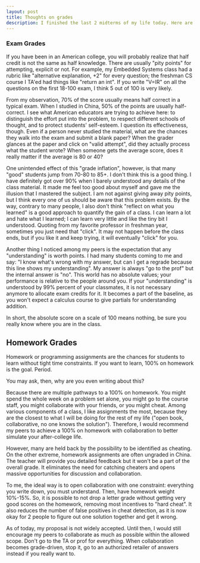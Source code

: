 ```yaml
---
layout: post
title: Thoughts on grades
description: I finished the last 2 midterms of my life today. Here are some random thoughts on grades.
---
```


### Exam Grades

If you have been in an American college, you will probably realize that half credit is not the same as half knowledge. There are usually "pity points" for attempting, explicit or not. For example, my Embedded Systems class had a rubric like "alternative explanation, +2" for every question; the freshman CS course I TA'ed had things like "return an int". If you write "V=IR" on all the questions on the first 18-100 exam, I think 5 out of 100 is very likely.

From my observation, 70% of the score usually means half correct in a typical exam. When I studied in China, 50% of the points are usually half-correct. I see what American educators are trying to achieve here: to distinguish the effort put into the problem, to respect different schools of thought, and to protect students' self-esteem. I question its effectiveness, though. Even if a person never studied the material, what are the chances they walk into the exam and submit a blank paper? When the grader glances at the paper and click on "valid attempt", did they actually process what the student wrote? When someone gets the average score, does it really matter if the average is 80 or 40?

One unintended effect of this "grade inflation", however, is that many "good" students jump from 70-80 to 85+. I don't think this is a good thing. I have definitely got over 90% when I barely understood any details of the class material. It made me feel too good about myself and gave me the illusion that I mastered the subject. I am not against giving away pity points, but I think every one of us should be aware that this problem exists. By the way, contrary to many people, I also don't think "reflect on what you learned" is a good approach to quantify the gain of a class. I can learn a lot and hate what I learned; I can learn very little and like the tiny bit I understood. Quoting from my favorite professor in freshman year, sometimes you just need that "click". It may not happen before the class ends, but if you like it and keep trying, it will eventually "click" for you.

Another thing I noticed among my peers is the expectation that any "understanding" is worth points. I had many students coming to me and say: "I know what's wrong with my answer, but can I get a regrade because this line shows my understanding". My answer is always "go to the prof" but the internal answer is "no". This world has no absolute values; your performance is relative to the people around you. If your "understanding" is understood by 99% percent of your classmates, it is not necessary anymore to allocate exam credits for it. It becomes a part of the baseline, as you won't expect a calculus course to give partials for understanding addition. 

In short, the absolute score on a scale of 100 means nothing, be sure you really know where you are in the class. 

## Homework Grades

Homework or programming assignments are the chances for students to learn without tight time constraints. If you want to learn, 100% on homework is the goal. Period.

You may ask, then, why are you even writing about this? 

Because there are multiple pathways to a 100% on homework. You might spend the whole week on a problem set alone, you might go to the course staff, you might collaborate with your friends, or you might cheat. Among various components of a class, I like assignments the most, because they are the closest to what I will be doing for the rest of my life ("open book, collaborative, no one knows the solution"). Therefore, I would recommend my peers to achieve a 100% on homework with collaboration to better simulate your after-college life.

However, many are held back by the possibility to be identified as cheating. On the other extreme, homework assignments are often ungraded in China. The teacher will provide you detailed feedback but it won't be a part of the overall grade. It eliminates the need for catching cheaters and opens massive opportunities for discussion and collaboration. 

To me, the ideal way is to open collaboration with one constraint: everything you write down, you must understand. Then, have homework weight 10%-15%. So, it is possible to not drop a letter grade without getting very good scores on the homework, removing most incentives to "hard cheat". It also reduces the number of false positives in cheat detection, as it is now okay for 2 people to figure out one solution together and get it wrong. 

As of today, my proposal is not widely accepted. Until then, I would still encourage my peers to collaborate as much as possible within the allowed scope. Don't go to the TA or prof for everything. When collaboration becomes grade-driven, stop it, go to an authorized retailer of answers instead if you really want to. 